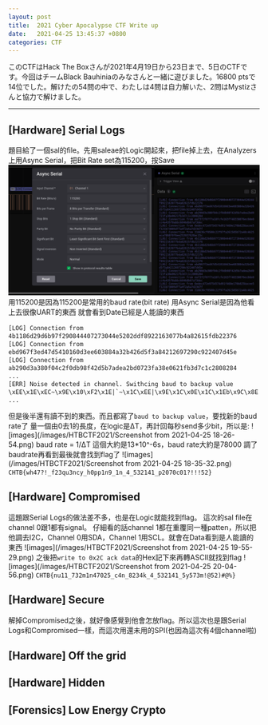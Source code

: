 ```yaml
---
layout: post
title:  2021 Cyber Apocalypse CTF Write up
date:   2021-04-25 13:45:37 +0800
categories: CTF
---
```


このCTFはHack The Boxさんが2021年4月19日から23日まで、5日のCTFです。今回はチームBlack Bauhiniaのみなさんと一緒に遊びました。16800 ptsで14位でした。解けたの54問の中で、わたしは4問は自力解いた、2問はMystizさんと協力で解けました。

***

## [Hardware] Serial Logs
題目給了一個sal的file。先用saleae的Logic開起來，把file掉上去，在Analyzers上用Async Serial，把Bit Rate set為115200，按Save
![images](/images/HTBCTF2021/Screenshot-from-2021-04-25-15-35-39.png)
用115200是因為115200是常用的baud rate(bit rate)
用Async Serial是因為他看上去很像UART的東西
就會看到Date已經是人能讀的東西 
```
[LOG] Connection from 4b1186d29d6b97f290844407273044e5202ddf8922163077b4a82615fdb22376
[LOG] Connection from ebd967f3ed47d5410160d3ee603884a32b426d5f3a84212697290c922407d45e
[LOG] Connection from ab290d3a380f04c2f0db98f42d5b7adea2bd0723fa38e0621fb3d7c1c2808284
...
[ERR] Noise detected in channel. Swithcing baud to backup value
\xEE\x1E\xEC~\x9E\x10\xF2\x1E|`~\x1C\xEE|\x9E\x1C\x0E\x1C\x1Eb\x9C\x8E|\x1E|\x1C\x8C\x9C\x8Er\x1E|\x8E\x0C\x9E|p\xE0|\x0E\x10\x1E\x1C\xE2p\x9C\x9Cpp\xE2p\x8E\x1C\x1C\x1C\xE2pp|\x8E\x90|\x8E\x80p\x8E\x8C|\x8E\x8Epp\x8E\x90|\xE2\x92p\x1C\x80p\x1C\x10\x1E\x9C\x1C\x1C||\x8C|\x1C\x82|\x0E\x8Epp\x8E\x9E|p\x90|\xE0\xE0|\x1C\x9Cpp\x92p\x1C\x10\x1Ep\x8C|\x1C\x8Ep\x8E\x9Cp\x02\xEE\x1E\xEC~\x9E\x10\xF2\x1E|`~\x1C\xEE|\x9E\x1C\x0E\x1C\x1Eb\
...
```
但是後半還有讀不到的東西。而且都寫了`baud to backup value`，要找新的baud rate了
量一個由0去1的長度，在logic是ΔT，再計回每秒send多少bit，所以是:
![images](/images/HTBCTF2021/Screenshot from 2021-04-25 18-26-54.png)
baud rate = 1/ΔT
這個大約是13\*10^-6s，baud rate大約是78000
調了baudrate再看到最後就會找到flag了
![images](/images/HTBCTF2021/Screenshot from 2021-04-25 18-35-32.png)
`CHTB{wh47?!_f23qu3ncy_h0pp1n9_1n_4_532141_p2070c01?!!!52}`

## [Hardware] Compromised
這題跟Serial Logs的做法差不多，也是在Logic就能找到flag。
這次的sal file在channel 0跟1都有signal。
仔細看的話channel 1都在重覆同一種patten，所以把他調去I2C，Channel 0用SDA，Channel 1用SCL。就會在Data看到是人能讀的東西
![images](/images/HTBCTF2021/Screenshot from 2021-04-25 19-55-29.png)
之後把`write to 0x2C ack data`的Hex記下來再轉ASCII就找到flag
![images](/images/HTBCTF2021/Screenshot from 2021-04-25 20-04-56.png)
`CHTB{nu11_732m1n47025_c4n_8234k_4_532141_5y573m!@52)#@%}`

## [Hardware] Secure
解掉Compromised之後，就好像感覺到他會怎放flag。所以這次也是跟Serial Logs和Compromised一樣，而這次用還未用的SPI(也因為這次有4個channel啦)


## [Hardware] Off the grid


## [Hardware] Hidden


## [Forensics] Low Energy Crypto


